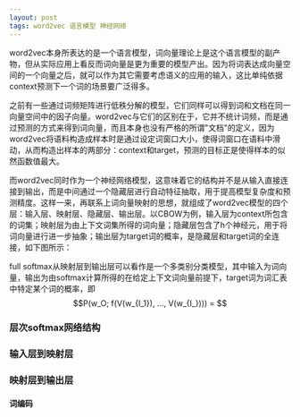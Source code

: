```yaml
---
layout: post
tags: word2vec 语言模型 神经网络
---
```


word2vec本身所表达的是一个语言模型，词向量理论上是这个语言模型的副产物，但从实际应用上看反而词向量是更为重要的模型产出。因为将词表达成向量空间的一个向量之后，就可以作为其它需要考虑语义的应用的输入，这比单纯依据context预测下一个词的场景要广泛得多。

之前有一些通过词频矩阵进行低秩分解的模型，它们同样可以得到词和文档在同一向量空间中的因子向量。word2vec与它们的区别在于，它并不统计词频，而是通过预测的方式来得到词向量，而且本身也没有严格的所谓"文档"的定义，因为word2vec将语料构造成样本时是通过设定词窗口大小，使得词窗口在语料中滑动，从而构造出样本的两部分：context和target，预测的目标正是使得样本的似然函数值最大。

而word2vec同时作为一个神经网络模型，这意味着它的结构并不是从输入直接连接到输出，而是中间通过一个隐藏层进行自动特征抽取，用于提高模型复杂度和预测精度。这样一来，再联系上词向量映射的思想，就组成了word2vec模型的四个层：输入层、映射层、隐藏层、输出层。以CBOW为例，输入层为context所包含的词集；映射层为由上下文词集所得的词向量；隐藏层包含了h个神经元，用于将词向量进行进一步抽象；输出层为target词的概率，是隐藏层和target词的全连接，如下图所示：



full softmax从映射层到输出层可以看作是一个多类别分类模型，其中输入为词向量，输出为由softmax计算所得的在给定上下文词向量前提下，target词为词汇表中特定某个词的概率，即$$P(w_O; f(V(w_{I_1}), ..., V(w_{I_}))) = $$

### 层次softmax网络结构
### 输入层到映射层
### 映射层到输出层
#### 词编码
#### 

